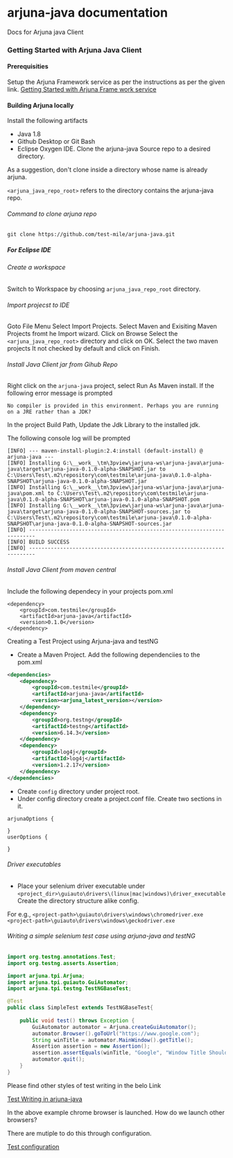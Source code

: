 # arjuna-java documentation
Docs for Arjuna java Client
### Getting Started with Arjuna Java Client
#### Prerequisities
Setup the Arjuna Framework service as per the instructions as per the given link.
[Getting Started with Arjuna Frame work service](../arjuna-python#getting-started-with-arjuna-frame-work-service)

#### Building Arjuna locally
Install the following artifacts
* Java 1.8
* Github Desktop or Git Bash 
* Eclipse Oxygen IDE.
Clone the arjuna-java Source repo to a desired directory.

As a suggestion, don't clone inside a directory whose name is already arjuna.

`<arjuna_java_repo_root>` refers to the directory contains the arjuna-java repo. 

###### Command to clone arjuna repo
`git clone https://github.com/test-mile/arjuna-java.git`

##### For Eclipse IDE

###### Create a workspace

Switch to Workspace by choosing `arjuna_java_repo_root` directory.

###### Import projecst to IDE
Goto File Menu Select Import Projects.
Select Maven and Exisiting Maven Projects fromt he Import wizard.
Click on Browse Select the `<arjuna_java_repo_root>` directory and click on OK.
Select the two maven projects It not checked by default and click on Finish.

###### Install Java Client jar from Gihub Repo

Right click on the `arjuna-java` project, select Run As Maven install.
If the following error message is prompted

`No compiler is provided in this environment. Perhaps you are running on a JRE rather than a JDK?`

In the project Build Path, Update the Jdk Library to the installed jdk.

The following console log will be prompted
```
[INFO] --- maven-install-plugin:2.4:install (default-install) @ arjuna-java ---
[INFO] Installing G:\__work__\tm\3pview\jarjuna-ws\arjuna-java\arjuna-java\target\arjuna-java-0.1.0-alpha-SNAPSHOT.jar to C:\Users\Test\.m2\repository\com\testmile\arjuna-java\0.1.0-alpha-SNAPSHOT\arjuna-java-0.1.0-alpha-SNAPSHOT.jar
[INFO] Installing G:\__work__\tm\3pview\jarjuna-ws\arjuna-java\arjuna-java\pom.xml to C:\Users\Test\.m2\repository\com\testmile\arjuna-java\0.1.0-alpha-SNAPSHOT\arjuna-java-0.1.0-alpha-SNAPSHOT.pom
[INFO] Installing G:\__work__\tm\3pview\jarjuna-ws\arjuna-java\arjuna-java\target\arjuna-java-0.1.0-alpha-SNAPSHOT-sources.jar to C:\Users\Test\.m2\repository\com\testmile\arjuna-java\0.1.0-alpha-SNAPSHOT\arjuna-java-0.1.0-alpha-SNAPSHOT-sources.jar
[INFO] ------------------------------------------------------------------------
[INFO] BUILD SUCCESS
[INFO] ------------------------------------------------------------------------
```

###### Install Java Client from maven central

Include the following dependecy in your projects pom.xml

```
<dependency>
    <groupId>com.testmile</groupId>
    <artifactId>arjuna-java</artifactId>
    <version>0.1.0</version>
</dependency>

```

Creating a Test Project using Arjuna-java and testNG

* Create a Maven Project.
Add the following dependenciies to the pom.xml
```xml
<dependencies>
	<dependency>
		<groupId>com.testmile</groupId>
		<artifactId>arjuna-java</artifactId>
		<version><arjuna_latest_version></version>
	</dependency>
	<dependency>
		<groupId>org.testng</groupId>
		<artifactId>testng</artifactId>
		<version>6.14.3</version>
	</dependency>
	<dependency>
		<groupId>log4j</groupId>
		<artifactId>log4j</artifactId>
		<version>1.2.17</version>
	</dependency>
</dependencies>
```
* Create `config` directory under project root.
* Under config directory create a project.conf file.
Create two sections in it.
```
arjunaOptions {

}
userOptions {

}

```
###### Driver executables

* Place your selenium driver executable under `<project_dir>\guiauto\drivers\(linux|mac|windows)\driver_executable` Create the directory structure alike config.

For e.g., 
`<project-path>\guiauto\drivers\windows\chromedriver.exe`
`<project-path>\guiauto\drivers\windows\geckodriver.exe`

###### Writing a simple selenium test case using arjuna-java and testNG

```java
import org.testng.annotations.Test;
import org.testng.asserts.Assertion;

import arjuna.tpi.Arjuna;
import arjuna.tpi.guiauto.GuiAutomator;
import arjuna.tpi.testng.TestNGBaseTest;

@Test
public class SimpleTest extends TestNGBaseTest{
	
	public void test() throws Exception {
		GuiAutomator automator = Arjuna.createGuiAutomator();
		automator.Browser().goToUrl("https://www.google.com");
		String winTitle = automator.MainWindow().getTitle();
		Assertion assertion = new Assertion();
		assertion.assertEquals(winTitle, "Google", "Window Title Should match");
		automator.quit();
	}
}
```
Please find other styles of test writing in the belo Link

[Test Writing in arjuna-java ](test-writing)

In the above example chrome browser is launched. How do we launch other browsers?

There are mutiple to do this through configuration.

[Test configuration](test-configuration)


